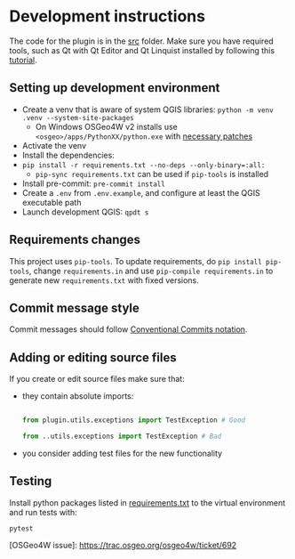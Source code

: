 # Development instructions

The code for the plugin is in the [src](../src) folder. Make sure you have
required tools, such as
Qt with Qt Editor and Qt Linquist installed by following this
[tutorial](https://www.qgistutorials.com/en/docs/3/building_a_python_plugin.html#get-the-tools).

## Setting up development environment

- Create a venv that is aware of system QGIS libraries: `python -m venv .venv --system-site-packages`
  - On Windows OSGeo4W v2 installs use `<osgeo>/apps/PythonXX/python.exe`
      with [necessary patches](./osgeo-python-patch.md)
- Activate the venv
- Install the dependencies:
- `pip install -r requirements.txt --no-deps --only-binary=:all:`
  - `pip-sync requirements.txt` can be used if `pip-tools` is installed
- Install pre-commit: `pre-commit install`
- Create a `.env` from `.env.example`, and configure
   at least the QGIS executable path
- Launch development QGIS: `qpdt s`

## Requirements changes

This project uses `pip-tools`. To update requirements, do `pip install pip-tools`,
change `requirements.in` and use `pip-compile requirements.in` to generate new
`requirements.txt` with fixed versions.

## Commit message style

Commit messages should follow [Conventional Commits notation](https://www.conventionalcommits.org/en/v1.0.0/#summary).

## Adding or editing source files

If you create or edit source files make sure that:

- they contain absolute imports:

    ```python

    from plugin.utils.exceptions import TestException # Good

    from ..utils.exceptions import TestException # Bad


    ```

- you consider adding test files for the new functionality

## Testing

Install python packages listed in [requirements.txt](../requirements.txt) to
the virtual environment and run tests with:

```shell script
pytest
```

[OSGeo4W issue]: <https://trac.osgeo.org/osgeo4w/ticket/692> <!-- markdownlint-disable MD053 -->
